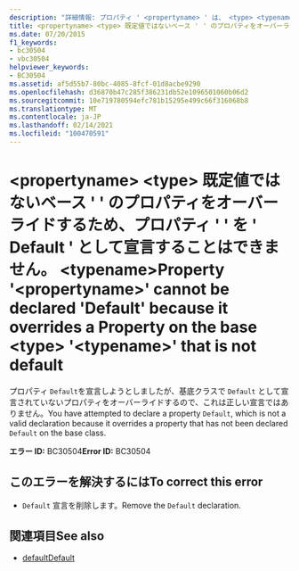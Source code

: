 ```yaml
---
description: "詳細情報: プロパティ ' <propertyname> ' は、 <type> <typename> 既定値ではないベース ' ' のプロパティをオーバーライドするため、' default ' として宣言することはできません。"
title: <propertyname> <type> 既定値ではないベース ' ' のプロパティをオーバーライドするため、プロパティ ' ' を ' Default ' として宣言することはできません。 <typename>
ms.date: 07/20/2015
f1_keywords:
- bc30504
- vbc30504
helpviewer_keywords:
- BC30504
ms.assetid: af5d55b7-80bc-4085-8fcf-01d8acbe9290
ms.openlocfilehash: d36870b47c285f386231db52e1096501060b06d2
ms.sourcegitcommit: 10e719780594efc781b15295e499c66f316068b8
ms.translationtype: MT
ms.contentlocale: ja-JP
ms.lasthandoff: 02/14/2021
ms.locfileid: "100470591"
---
```

# <a name="property-propertyname-cannot-be-declared-default-because-it-overrides-a-property-on-the-base-type-typename-that-is-not-default"></a><span data-ttu-id="d06bc-103">\<propertyname> \<type> 既定値ではないベース ' ' のプロパティをオーバーライドするため、プロパティ ' ' を ' Default ' として宣言することはできません。 \<typename></span><span class="sxs-lookup"><span data-stu-id="d06bc-103">Property '\<propertyname>' cannot be declared 'Default' because it overrides a Property on the base \<type> '\<typename>' that is not default</span></span>

<span data-ttu-id="d06bc-104">プロパティ `Default`を宣言しようとしましたが、基底クラスで `Default` として宣言されていないプロパティをオーバーライドするので、これは正しい宣言ではありません。</span><span class="sxs-lookup"><span data-stu-id="d06bc-104">You have attempted to declare a property `Default`, which is not a valid declaration because it overrides a property that has not been declared `Default` on the base class.</span></span>  
  
 <span data-ttu-id="d06bc-105">**エラー ID:** BC30504</span><span class="sxs-lookup"><span data-stu-id="d06bc-105">**Error ID:** BC30504</span></span>  
  
## <a name="to-correct-this-error"></a><span data-ttu-id="d06bc-106">このエラーを解決するには</span><span class="sxs-lookup"><span data-stu-id="d06bc-106">To correct this error</span></span>  
  
- <span data-ttu-id="d06bc-107">`Default` 宣言を削除します。</span><span class="sxs-lookup"><span data-stu-id="d06bc-107">Remove the `Default` declaration.</span></span>  
  
## <a name="see-also"></a><span data-ttu-id="d06bc-108">関連項目</span><span class="sxs-lookup"><span data-stu-id="d06bc-108">See also</span></span>

- [<span data-ttu-id="d06bc-109">default</span><span class="sxs-lookup"><span data-stu-id="d06bc-109">Default</span></span>](../language-reference/modifiers/default.md)
